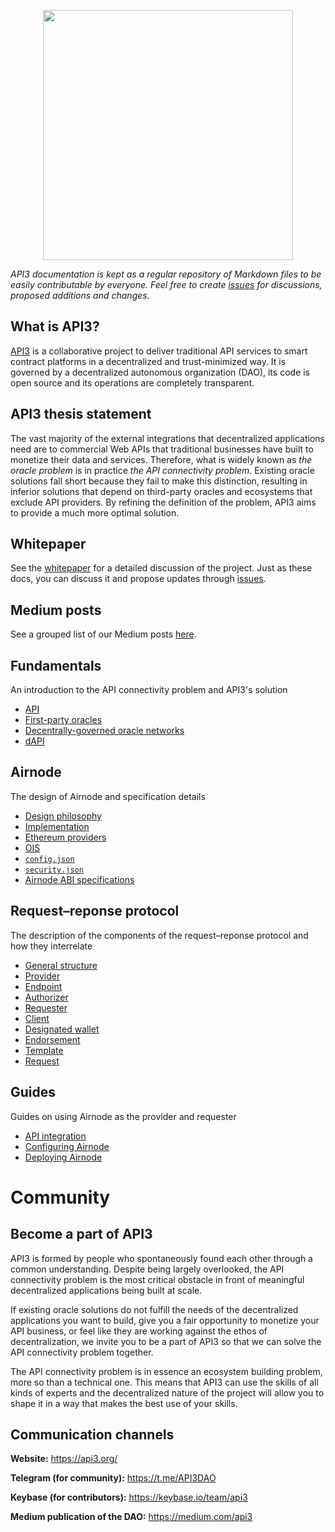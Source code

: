 <p align="center">
  <img src="https://github.com/clc-group/api3-docs/raw/master/figures/api3.png" width="400" />
</p>

*API3 documentation is kept as a regular repository of Markdown files to be easily contributable by everyone.
Feel free to create [issues](https://github.com/api3dao/api3-docs/issues) for discussions, proposed additions and changes.*

## What is API3?

[API3](https://api3.org/) is a collaborative project to deliver traditional API services to smart contract platforms in a decentralized and trust-minimized way.
It is governed by a decentralized autonomous organization (DAO), its code is open source and its operations are completely transparent.

## API3 thesis statement

The vast majority of the external integrations that decentralized applications need are to commercial Web APIs that traditional businesses have built to monetize their data and services.
Therefore, what is widely known as *the oracle problem* is in practice *the API connectivity problem*.
Existing oracle solutions fall short because they fail to make this distinction, resulting in inferior solutions that depend on third-party oracles and ecosystems that exclude API providers.
By refining the definition of the problem, API3 aims to provide a much more optimal solution.

## Whitepaper

See the [whitepaper](https://raw.githubusercontent.com/api3dao/api3-whitepaper/master/api3-whitepaper.pdf) for a detailed discussion of the project.
Just as these docs, you can discuss it and propose updates through [issues](https://github.com/api3dao/api3-whitepaper/issues).

## Medium posts

See a grouped list of our Medium posts [here](/medium.md).

## Fundamentals

An introduction to the API connectivity problem and API3's solution

- [API](/fundamentals/api.md)
- [First-party oracles](/fundamentals/first-party-oracles.md)
- [Decentrally-governed oracle networks](/fundamentals/decentrally-governed-oracle-networks.md)
- [dAPI](/fundamentals/dapi.md)

## Airnode

The design of Airnode and specification details

- [Design philosophy](/airnode/design-philosophy.md)
- [Implementation](/airnode/implementation.md)
- [Ethereum providers](/airnode/ethereum-providers.md)
- [OIS](/airnode/ois.md)
- [`config.json`](/airnode/config-json.md)
- [`security.json`](/airnode/security-json.md)
- [Airnode ABI specifications](/airnode/airnode-abi-specifications.md)

## Request–reponse protocol

The description of the components of the request–reponse protocol and how they interrelate

- [General structure](/request-response-protocol/general-structure.md)
- [Provider](/request-response-protocol/provider.md)
- [Endpoint](/request-response-protocol/endpoint.md)
- [Authorizer](/request-response-protocol/authorizer.md)
- [Requester](/request-response-protocol/requester.md)
- [Client](/request-response-protocol/client.md)
- [Designated wallet](/request-response-protocol/designated-wallet.md)
- [Endorsement](/request-response-protocol/endorsement.md)
- [Template](/request-response-protocol/template.md)
- [Request](/request-response-protocol/request.md)

## Guides

Guides on using Airnode as the provider and requester

- [API integration](/guides/api-integration.md)
- [Configuring Airnode](/guides/configuring-airnode.md)
- [Deploying Airnode](/guides/deploying-airnode.md)


# Community

## Become a part of API3

API3 is formed by people who spontaneously found each other through a common understanding.
Despite being largely overlooked, the API connectivity problem is the most critical obstacle in front of meaningful decentralized applications being built at scale.

If existing oracle solutions do not fulfill the needs of the decentralized applications you want to build, give you a fair opportunity to monetize your API business, or feel like they are working against the ethos of decentralization, we invite you to be a part of API3 so that we can solve the API connectivity problem together.

The API connectivity problem is in essence an ecosystem building problem, more so than a technical one.
This means that API3 can use the skills of all kinds of experts and the decentralized nature of the project will allow you to shape it in a way that makes the best use of your skills.

## Communication channels

**Website:** https://api3.org/

**Telegram (for community):** https://t.me/API3DAO

**Keybase (for contributors):** https://keybase.io/team/api3

**Medium publication of the DAO:** https://medium.com/api3
